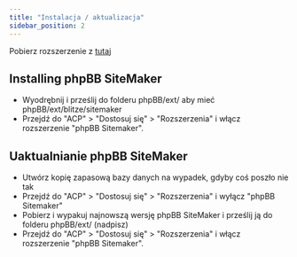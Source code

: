 ```yaml
---
title: "Instalacja / aktualizacja"
sidebar_position: 2
---
```


Pobierz rozszerzenie z [tutaj](https://www.phpbb.com/customise/db/extension/phpbb_sitemaker_2/)

## Installing phpBB SiteMaker
* Wyodrębnij i prześlij do folderu phpBB/ext/ aby mieć phpBB/ext/blitze/sitemaker
* Przejdź do "ACP" > "Dostosuj się" > "Rozszerzenia" i włącz rozszerzenie "phpBB Sitemaker".

## Uaktualnianie phpBB SiteMaker
* Utwórz kopię zapasową bazy danych na wypadek, gdyby coś poszło nie tak
* Przejdź do "ACP" > "Dostosuj się" > "Rozszerzenia" i wyłącz "phpBB Sitemaker"
* Pobierz i wypakuj najnowszą wersję phpBB SiteMaker i prześlij ją do folderu phpBB/ext/ (nadpisz)
* Przejdź do "ACP" > "Dostosuj się" > "Rozszerzenia" i włącz rozszerzenie "phpBB Sitemaker".
